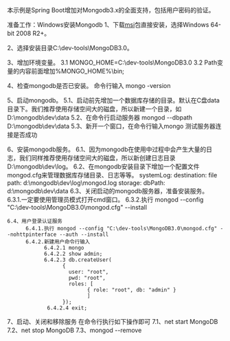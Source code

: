本示例是Spring Boot增加对Mongodb3.x的全面支持，包括用户密码的验证。

准备工作：Windows安装Mongodb
1、下载[msi](https://www.mongodb.org/downloads)包直接安装，选择Windows 64-bit  2008 R2+。

2、选择安装目录C:\dev-tools\MongoDB3.0。

3、增加环境变量。
     3.1 MONGO_HOME=C:\dev-tools\MongoDB3.0
     3.2 Path变量的内容前面增加%MONGO_HOME%\bin;

4、检查mongodb是否已安装。
          命令行输入 mongo -version

5、启动mongodb。
     5.1、启动前先增加一个数据库存储的目录。默认在C盘data目录下。我们推荐使用存储空间大的磁盘，所以新建一个目录，如D:\mongodb\dev\data
     5.2、在命令行启动服务器  mongod --dbpath D:\mongodb\dev\data
     5.3、新开一个窗口，在命令行输入mongo 测试服务器连接是否成功 
         
6、安装mongodb服务。
     6.1、因为mongodb在使用中过程中会产生大量的日志，我们同样推荐使用存储空间大的磁盘，所以新创建日志目录 D:\mongodb\dev\log。
     6.2、在mongodb安装目录下增加一个配置文件 mongod.cfg来管理数据库存储目录、日志等等。
		systemLog:
		    destination: file
		    path: d:\mongodb\dev\log\mongod.log
		storage:
		    dbPath: d:\mongodb\dev\data
     6.3、关闭启动的mongodb服务器，准备安装服务。
           6.3.1.一定要使用管理员模式打开cmd窗口。
           6.3.2.执行 mongod --config "C:\dev-tools\MongoDB3.0\mongod.cfg" --install  
        
    6.4、用户登录认证服务
          6.4.1.执行 mongod --config "C:\dev-tools\MongoDB3.0\mongod.cfg" --nohttpinterface --auth --install  
          6.4.2.新建用户命令行输入
                6.4.2.1 mongo
                6.4.2.2 show admin;
                6.4.2.3 db.createUser(
					  {
					    user: "root",
					    pwd: "root",
					    roles: [
					          { role: "root", db: "admin" }
					          ]
					  });
       			 6.4.2.4 exit;
          
 7、启动、关闭和移除服务
      在命令行执行如下操作即可 
      7.1、net start MongoDB
      7.2、net stop MongoDB
      7.3、mongod --remove
